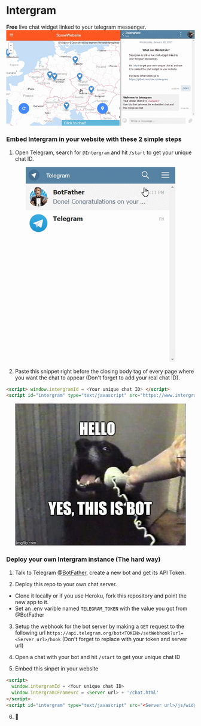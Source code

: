 # Intergram

**Free** live chat widget linked to your telegram messenger.
![](docs/intergram-demo.gif)

### Embed Intergram in your website with these 2 simple steps

1. Open Telegram, search for `@Intergram` and hit `/start` to get your unique chat ID.

  <p align="center"> <img src="docs/bot-start.gif"/> </p>

2. Paste this snippet right before the closing body tag of every page where you want the chat to appear 
(Don't forget to add your real chat ID). 

```html
<script> window.intergramId = <Your unique chat ID> </script>
<script id="intergram" type="text/javascript" src="https://www.intergram.xyz/js/widget.js"></script>
```

<p align="center"> <img src="docs/hello.jpg"/> </p>

### Deploy your own Intergram instance (The hard way)
1. Talk to Telegram [@BotFather](https://telegram.me/botfather), create a new bot and get its API Token.

2. Deploy this repo to your own chat server. 
  - Clone it locally or if you use Heroku, fork this repository and point the new app to it.
  - Set an .env varible named `TELEGRAM_TOKEN` with the value you got from @BotFather

3. Setup the webhook for the bot server by making a `GET` request to the following url
  `https://api.telegram.org/bot<TOKEN>/setWebhook?url=<Server url>/hook`
  (Don't forget to replace with your token and server url)

4. Open a chat with your bot and hit `/start` to get your unique chat ID

5. Embed this sinpet in your website
  ```html
  <script> 
    window.intergramId = <Your unique chat ID>
    window.intergramIFrameSrc = <Server url> + '/chat.html'
  </script>
  <script id="intergram" type="text/javascript" src="<Server url>/js/widget.js"></script>
  ```
6. :tada:
